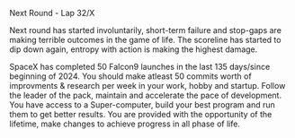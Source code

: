 Next Round - Lap 32/X

Next round has started involuntarily, short-term failure and stop-gaps
are making terrible outcomes in the game of life. 
The scoreline has started to dip down again, entropy with action is making the highest damage.

SpaceX has completed 50 Falcon9 launches in the last 135 days/since beginning of 2024.
You should make atleast 50 commits worth of improvments & research per week in your work, hobby and startup. 
Follow the leader of the pack, maintain and accelerate the pace of development. You have access to a Super-computer,
build your best program and run them to get better results. You are provided with the opportunity of the lifetime, make changes to achieve progress in all phase of life. 